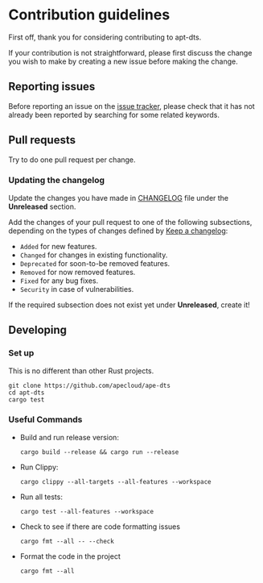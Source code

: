 # Contribution guidelines

First off, thank you for considering contributing to apt-dts.

If your contribution is not straightforward, please first discuss the change you
wish to make by creating a new issue before making the change.

## Reporting issues

Before reporting an issue on the
[issue tracker](https://github.com/apecloud/ape-dts/issues),
please check that it has not already been reported by searching for some related
keywords.

## Pull requests

Try to do one pull request per change.

### Updating the changelog

Update the changes you have made in
[CHANGELOG](https://github.com/apecloud/ape-dts/blob/main/CHANGELOG.md)
file under the **Unreleased** section.

Add the changes of your pull request to one of the following subsections,
depending on the types of changes defined by
[Keep a changelog](https://keepachangelog.com/en/1.0.0/):

- `Added` for new features.
- `Changed` for changes in existing functionality.
- `Deprecated` for soon-to-be removed features.
- `Removed` for now removed features.
- `Fixed` for any bug fixes.
- `Security` in case of vulnerabilities.

If the required subsection does not exist yet under **Unreleased**, create it!

## Developing

### Set up

This is no different than other Rust projects.

```shell
git clone https://github.com/apecloud/ape-dts
cd apt-dts
cargo test
```

### Useful Commands

- Build and run release version:

  ```shell
  cargo build --release && cargo run --release
  ```

- Run Clippy:

  ```shell
  cargo clippy --all-targets --all-features --workspace
  ```

- Run all tests:

  ```shell
  cargo test --all-features --workspace
  ```

- Check to see if there are code formatting issues

  ```shell
  cargo fmt --all -- --check
  ```

- Format the code in the project

  ```shell
  cargo fmt --all
  ```
